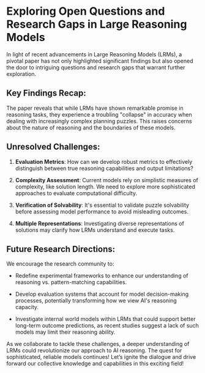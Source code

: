 # Exploring Open Questions and Research Gaps in Large Reasoning Models

In light of recent advancements in Large Reasoning Models (LRMs), a pivotal paper has not only highlighted significant findings but also opened the door to intriguing questions and research gaps that warrant further exploration.

## Key Findings Recap:

The paper reveals that while LRMs have shown remarkable promise in reasoning tasks, they experience a troubling "collapse" in accuracy when dealing with increasingly complex planning puzzles. This raises concerns about the nature of reasoning and the boundaries of these models. 

## Unresolved Challenges:

1. **Evaluation Metrics**: How can we develop robust metrics to effectively distinguish between true reasoning capabilities and output limitations?

2. **Complexity Assessment**: Current models rely on simplistic measures of complexity, like solution length. We need to explore more sophisticated approaches to evaluate computational difficulty.

3. **Verification of Solvability**: It's essential to validate puzzle solvability before assessing model performance to avoid misleading outcomes.

4. **Multiple Representations**: Investigating diverse representations of solutions may clarify how LRMs understand and execute tasks.

## Future Research Directions:

We encourage the research community to:

- Redefine experimental frameworks to enhance our understanding of reasoning vs. pattern-matching capabilities.

- Develop evaluation systems that account for model decision-making processes, potentially transforming how we view AI's reasoning capacity.

- Investigate internal world models within LRMs that could support better long-term outcome predictions, as recent studies suggest a lack of such models may limit their reasoning ability.

As we collaborate to tackle these challenges, a deeper understanding of LRMs could revolutionize our approach to AI reasoning. The quest for sophisticated, reliable models continues! Let’s ignite the dialogue and drive forward our collective knowledge and capabilities in this exciting field!